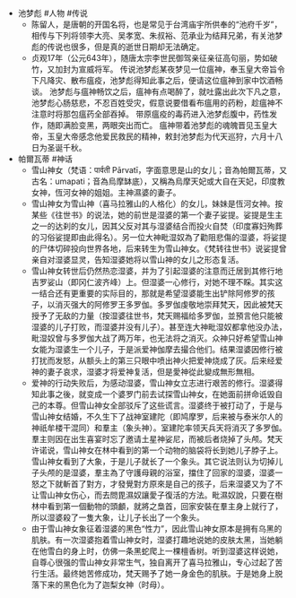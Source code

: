 - 池梦彪 #人物 #传说
	- 陈留人，是唐朝的开国名将，也是常见于台湾庙宇所供奉的“池府千岁”，相传与下列将领李大亮、吴孝宽、朱叔裕、范承业为结拜兄弟，有关池梦彪的传说也很多，但是真的逝世日期却无法确定。
	- 贞观17年（公元643年），随唐太宗李世民御驾亲征亲征高句丽，势如破竹，又加封为宣威将军。
	  传说池梦彪某夜梦见一位瘟神，奉玉皇大帝旨令下凡降灾、散布瘟疫，池梦彪得知此事之后，便请这位瘟神到家中饮酒畅谈。
	  池梦彪与瘟神畅饮之后，瘟神有点喝醉了，就吐露出此次下凡之意，池梦彪心肠慈悲，不忍百姓受灾，假意说要借看布瘟用的药粉，趁瘟神不注意时将那包瘟药全部吞掉。
	  带原瘟疫的毒药进入池梦彪腹中，药性发作，随即满脸变黑，两眼突出而亡。
	  瘟神带着池梦彪的魂魄晋见玉皇大帝，玉皇大帝感念他爱民救民的精神，敕封池梦彪为代天巡狩，六月十八日为圣诞千秋。
- 帕爾瓦蒂 #神话
	- 雪山神女（梵语：पार्वती Pārvatī，字面意思是山的女儿；音為帕爾瓦蒂，又古名：umapati；音為烏摩缽底），又稱為烏摩天妃或大自在天妃，印度教女神，恆河女神的姐姐。主神濕婆的妻子。
	- 雪山神女为雪山神（喜马拉雅山的人格化）的女儿，妹妹是恆河女神。按某些《往世书》的说法，她的前世是湿婆的第一个妻子娑提。娑提是生主之一的达刹的女儿，因其父反对其与湿婆结合而投火自焚（印度寡妇殉葬的习俗娑提即由此得名）。另一位大神毗湿奴為了勸阻悲傷的湿婆，将娑提的尸体切碎投向世界各地，后来转生为雪山神女。《梵转往世书》说娑提曾亲自对湿婆显灵，告知湿婆她将以雪山神的女儿之形态复活。
	- 雪山神女转世后仍然热恋湿婆，并为了引起湿婆的注意而迁居到其修行地吉罗娑山（即冈仁波齐峰）上。但湿婆一心修行，对她不理不睬。其实这一结合还有更重要的实际目的，那就是希望湿婆能生出铲除阿修罗的孩子，以消灭强大的阿修罗王多罗伽。多罗伽虔敬地崇拜梵天，因此被梵天授予了无敌的力量（按湿婆往世书，梵天赐福给多罗伽，並預言他只能被湿婆的儿子打败，而湿婆并没有儿子）。甚至连大神毗湿奴都拿他没办法，毗湿奴曾与多罗伽大战了两万年，也无法将之消灭。众神只好希望雪山神女能为湿婆生一个儿子，于是派爱神伽摩去撮合他们。结果湿婆因修行被打扰而发怒，从额头上的第三只眼中喷出神火把爱神烧成了灰。后来经爱神的妻子哀求，湿婆才将爱神复活，但是愛神從此變成無形無相。
	- 爱神的行动失败后，为感动湿婆，雪山神女立志进行艰苦的修行。湿婆得知此事之後，就变成一个婆罗门前去试探雪山神女，在她面前拼命诋毁自己的本尊。但雪山神女全部驳斥了这些谎言。湿婆终于被打动了，于是与雪山神女结婚，不久生下了战神室建陀（即鸠摩罗，后来被与泰米尔人的神祇牟楼干混同）和羣主（象头神）。室建陀率领天兵天将消灭了多罗伽。羣主则因在出生喜宴时忘了邀请土星神娑尼，而被后者烧掉了头颅。梵天许诺说，雪山神女在林中看到的第一个动物的脑袋将长到她儿子脖子上。雪山神女看到了大象，于是儿子就长了一个象头。其它说法则认为切掉儿子头颅的是湿婆，羣主為了守護母親的浴室，擋住了回家的湿婆，湿婆一怒之下就斬首了對方，才發覺對方原來是自己的孩子，后来湿婆又为了不让雪山神女伤心，而去問毘濕奴讓愛子復活的方法。毗濕奴說，只要在樹林中看到第一個動物的頭顱，就將之梟首，回家安裝在羣主身上就行了，所以湿婆殺了一隻大象，让儿子长出了一个象头。
	- 由于雪山神女象征着湿婆的黑色“性力”，因此雪山神女原本是拥有乌黑的肌肤。有一次湿婆抱着雪山神女时，湿婆打趣地说她的皮肤太黑，当她躺在他雪白的身上时，仿佛一条黑蛇爬上一棵檀香树。听到湿婆这样说她，自尊心很强的雪山神女非常生气，独自离开了喜马拉雅山，专心过起了苦行生活。最终她苦修成功，梵天赐予了她一身金色的肌肤。于是她身上脱落下来的黑色化为了迦梨女神（时母）。
